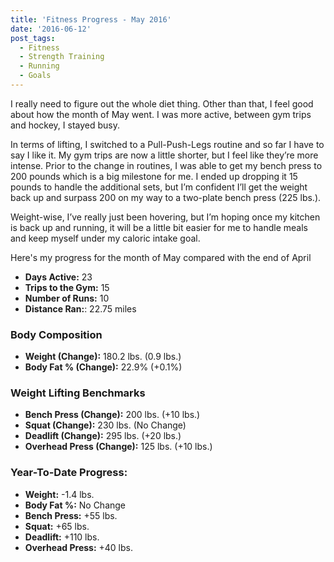 ```yaml
---
title: 'Fitness Progress - May 2016'
date: '2016-06-12'
post_tags:
  - Fitness
  - Strength Training
  - Running
  - Goals
---
```


I really need to figure out the whole diet thing. Other than that, I feel good about how the month of May went. I was more active, between gym trips and hockey, I stayed busy.
<!-- excerpt -->

In terms of lifting, I switched to a Pull-Push-Legs routine and so far I have to say I like it. My gym trips are now a little shorter, but I feel like they’re more intense. Prior to the change in routines, I was able to get my bench press to 200 pounds which is a big milestone for me. I ended up dropping it 15 pounds to handle the additional sets, but I’m confident I’ll get the weight back up and surpass 200 on my way to a two-plate bench press (225 lbs.).

Weight-wise, I’ve really just been hovering, but I’m hoping once my kitchen is back up and running, it will be a little bit easier for me to handle meals and keep myself under my caloric intake goal.

Here's my progress for the month of May compared with the end of April

-   **Days Active:** 23
-   **Trips to the Gym:** 15
-   **Number of Runs:** 10
-   **Distance Ran:**: 22.75 miles

### Body Composition

-   **Weight (Change):** 180.2 lbs. (0.9 lbs.)
-   **Body Fat % (Change):** 22.9% (+0.1%)

### Weight Lifting Benchmarks

-   **Bench Press (Change):** 200 lbs. (+10 lbs.)
-   **Squat (Change):** 230 lbs. (No Change)
-   **Deadlift (Change):** 295 lbs. (+20 lbs.)
-   **Overhead Press (Change):** 125 lbs. (+10 lbs.)

### Year-To-Date Progress:

-   **Weight:** -1.4 lbs.
-   **Body Fat %:** No Change
-   **Bench Press:** +55 lbs.
-   **Squat:** +65 lbs.
-   **Deadlift:** +110 lbs.
-   **Overhead Press:** +40 lbs.

